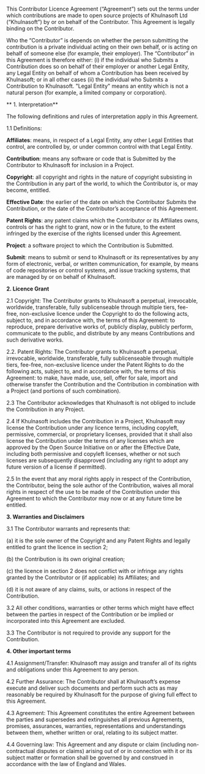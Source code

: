 This Contributor Licence Agreement (“Agreement”) sets out the terms under which contributions are made to open source projects of Khulnasoft Ltd (“Khulnasoft”) by or on behalf of the Contributor. This Agreement is legally binding on the Contributor.

Who the “Contributor” is depends on whether the person submitting the contribution is a private individual acting on their own behalf, or is acting on behalf of someone else (for example, their employer). The “Contributor” in this Agreement is therefore either: (i) if the individual who Submits a Contribution does so on behalf of their employer or another Legal Entity, any Legal Entity on behalf of whom a Contribution has been received by Khulnasoft; or in all other cases (ii) the individual who Submits a Contribution to Khulnasoft. "Legal Entity" means an entity which is not a natural person (for example, a limited company or corporation).

** 1. Interpretation**

The following definitions and rules of interpretation apply in this Agreement.

1.1 Definitions:

**Affiliates**: means, in respect of a Legal Entity, any other Legal Entities that control, are controlled by, or under common control with that Legal Entity.

**Contribution**: means any software or code that is Submitted by the Contributor to Khulnasoft for inclusion in a Project.

**Copyright**: all copyright and rights in the nature of copyright subsisting in the Contribution in any part of the world, to which the Contributor is, or may become, entitled.

**Effective Date**: the earlier of the date on which the Contributor Submits the Contribution, or the date of the Contributor’s acceptance of this Agreement.

**Patent Rights**: any patent claims which the Contributor or its Affiliates owns, controls or has the right to grant, now or in the future, to the extent infringed by the exercise of the rights licensed under this Agreement.

**Project**: a software project to which the Contribution is Submitted.

**Submit**: means to submit or send to Khulnasoft or its representatives by any form of electronic, verbal, or written communication, for example, by means of code repositories or control systems, and issue tracking systems, that are managed by or on behalf of Khulnasoft.

**2. Licence Grant**

2.1 Copyright: The Contributor grants to Khulnasoft a perpetual, irrevocable, worldwide, transferable, fully sublicenseable through multiple tiers, fee-free, non-exclusive licence under the Copyright to do the following acts, subject to, and in accordance with, the terms of this Agreement: to reproduce, prepare derivative works of, publicly display, publicly perform, communicate to the public, and distribute by any means Contributions and such derivative works.

2.2. Patent Rights: The Contributor grants to Khulnasoft a perpetual, irrevocable, worldwide, transferable, fully sublicenseable through multiple tiers, fee-free, non-exclusive licence under the Patent Rights to do the following acts, subject to, and in accordance with, the terms of this Agreement: to make, have made, use, sell, offer for sale, import and otherwise transfer the Contribution and the Contribution in combination with a Project (and portions of such combination).

2.3 The Contributor acknowledges that Khulnasoft is not obliged to include the Contribution in any Project.

2.4 If Khulnasoft includes the Contribution in a Project, Khulnasoft may license the Contribution under any licence terms, including copyleft, permissive, commercial, or proprietary licenses, provided that it shall also license the Contribution under the terms of any licenses which are approved by the Open Source Initiative on or after the Effective Date, including both permissive and copyleft licenses, whether or not such licenses are subsequently disapproved (including any right to adopt any future version of a license if permitted).

2.5 In the event that any moral rights apply in respect of the Contribution, the Contributor, being the sole author of the Contribution, waives all moral rights in respect of the use to be made of the Contribution under this Agreement to which the Contributor may now or at any future time be entitled.

**3. Warranties and Disclaimers**

3.1 The Contributor warrants and represents that:

(a) it is the sole owner of the Copyright and any Patent Rights and legally entitled to grant the licence in section 2;

(b) the Contribution is its own original creation;

(c) the licence in section 2 does not conflict with or infringe any rights granted by the Contributor or (if applicable) its Affiliates; and

(d) it is not aware of any claims, suits, or actions in respect of the Contribution.

3.2 All other conditions, warranties or other terms which might have effect between the parties in respect of the Contribution or be implied or incorporated into this Agreement are excluded.

3.3 The Contributor is not required to provide any support for the Contribution.

**4. Other important terms**

4.1 Assignment/Transfer: Khulnasoft may assign and transfer all of its rights and obligations under this Agreement to any person.

4.2 Further Assurance: The Contributor shall at Khulnasoft’s expense execute and deliver such documents and perform such acts as may reasonably be required by Khulnasoft for the purpose of giving full effect to this Agreement.

4.3 Agreement: This Agreement constitutes the entire Agreement between the parties and supersedes and extinguishes all previous Agreements, promises, assurances, warranties, representations and understandings between them, whether written or oral, relating to its subject matter.

4.4 Governing law: This Agreement and any dispute or claim (including non-contractual disputes or claims) arising out of or in connection with it or its subject matter or formation shall be governed by and construed in accordance with the law of England and Wales.
